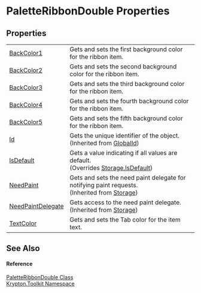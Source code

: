# PaletteRibbonDouble Properties




## Properties
<table>
<tr>
<td><a href="52320ab8-531c-5f33-5f19-c46306048050.md">BackColor1</a></td>
<td>Gets and sets the first background color for the ribbon item.</td></tr>
<tr>
<td><a href="b6fd0f3e-8899-8375-6da0-6b3df1173f64.md">BackColor2</a></td>
<td>Gets and sets the second background color for the ribbon item.</td></tr>
<tr>
<td><a href="aaf2c8de-b292-2a8c-9a44-de09eafbadfb.md">BackColor3</a></td>
<td>Gets and sets the third background color for the ribbon item.</td></tr>
<tr>
<td><a href="ccf7a6d6-9597-a7f3-a3a8-9c6f78aae211.md">BackColor4</a></td>
<td>Gets and sets the fourth background color for the ribbon item.</td></tr>
<tr>
<td><a href="9e5abf8d-1202-51c4-fbd6-e3325147ee54.md">BackColor5</a></td>
<td>Gets and sets the fifth background color for the ribbon item.</td></tr>
<tr>
<td><a href="71a6846f-bfb6-fb58-b361-6b43ae0583a8.md">Id</a></td>
<td>Gets the unique identifier of the object.<br />(Inherited from <a href="9ef2ca3a-e03e-8927-105a-2f9a6fbdf849.md">GlobalId</a>)</td></tr>
<tr>
<td><a href="160f8526-8974-74f3-cada-2b341958d0c8.md">IsDefault</a></td>
<td>Gets a value indicating if all values are default.<br />(Overrides <a href="bbc0e831-9474-3bce-65dc-0625d793d8c1.md">Storage.IsDefault</a>)</td></tr>
<tr>
<td><a href="097a0f47-e60c-4bf7-802c-8391c6d8feff.md">NeedPaint</a></td>
<td>Gets and sets the need paint delegate for notifying paint requests.<br />(Inherited from <a href="8406cf55-79a3-e579-4094-be084e489431.md">Storage</a>)</td></tr>
<tr>
<td><a href="879ca7f2-32c5-8581-44f2-c7aee6491db2.md">NeedPaintDelegate</a></td>
<td>Gets access to the need paint delegate.<br />(Inherited from <a href="8406cf55-79a3-e579-4094-be084e489431.md">Storage</a>)</td></tr>
<tr>
<td><a href="de4d2e60-e56c-f3dd-96a4-6d273819a41e.md">TextColor</a></td>
<td>Gets and sets the Tab color for the item text.</td></tr>
</table>

## See Also


#### Reference
<a href="cbd8b6a0-ee43-3368-7c49-f68dfdf20eae.md">PaletteRibbonDouble Class</a>  
<a href="79d2eac2-21f4-54ff-7552-b20c33c30600.md">Krypton.Toolkit Namespace</a>  
